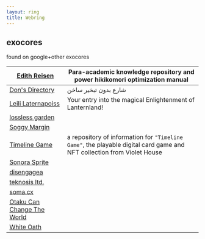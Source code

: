```yaml
---
layout: ring
title: Webring
---
```

## exocores
found on google+other exocores


| [Edith Reisen](https://edith.reisen/)                                                   | Para-academic knowledge repository and power hikikomori optimization manual                                            |
| --------------------------------------------------------------------------------------- | ---------------------------------------------------------------------------------------------------------------------- |
| [Don's Directory](http://dons.directory/)                                               | شارع بدون تبخير ساخن                                                                                                   |
| [Leili Laternapoiss](https://leili.netlify.app/)                                        | Your entry into the magical Enlightenment of Lanternland!                                                              |
| [lossless garden](https://lossless.garden/)                                             |                                                                                                                        |
| [Soggy Margin](https://soggymargin.com/)                                                |                                                                                                                        |
| [Timeline Game](https://timelinegame.net/)                                              | a repository of information for `"Timeline Game"`, the playable digital card game and NFT collection from Violet House |
| [Sonora Sprite](https://spritecore.netlify.app/)                                        |                                                                                                                        |
| [disengagea](https://disengagea.toikos.net/)                                            |                                                                                                                        |
| [teknosis ltd.](https://teknosis.online/)                                               |                                                                                                                        |
| [soma.cx](https://soma.cx/)                                                             |                                                                                                                        |
| [Otaku Can Change The World](https://otakucanchangetheworld.netlify.app/pages/articles) |                                                                                                                        |
| [White Oath](https://whiteoath.net/)                                                                                        |                                                                                                                        |
